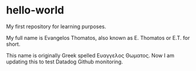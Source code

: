 # hello-world
My first repository for learning purposes.

My full name is Evangelos Thomatos, also known as E. Thomatos or E.T. for short.

This name is originally Greek spelled Ευαγγελος Θωματος.
Now I am updating this to test Datadog Github monitoring.
